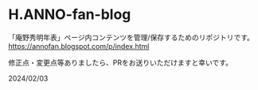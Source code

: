 # H.ANNO-fan-blog
「庵野秀明年表」ページ内コンテンツを管理/保存するためのリポジトリです。
https://annofan.blogspot.com/p/index.html

修正点・変更点等ありましたら、PRをお送りいただけますと幸いです。

2024/02/03
